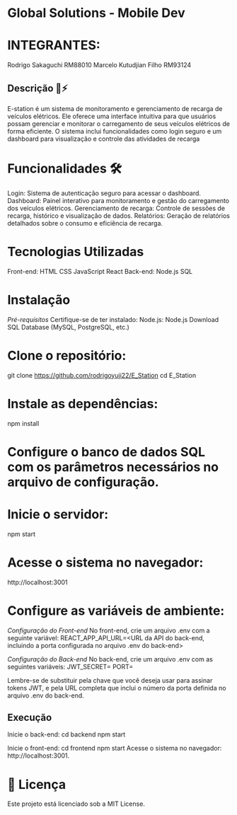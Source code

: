 # **Global Solutions - Mobile Dev**
# INTEGRANTES: 
Rodrigo Sakaguchi RM88010
Marcelo Kutudjian Filho RM93124


## Descrição 🚗⚡
E-station é um sistema de monitoramento e gerenciamento de recarga de veículos elétricos. Ele oferece uma interface intuitiva para que usuários possam gerenciar e monitorar o carregamento de seus veículos elétricos de forma eficiente. O sistema inclui funcionalidades como login seguro e um dashboard para visualização e controle das atividades de recarga

#  Funcionalidades 🛠️
Login: Sistema de autenticação seguro para acessar o dashboard.
Dashboard: Painel interativo para monitoramento e gestão do carregamento dos veículos elétricos.
Gerenciamento de recarga: Controle de sessões de recarga, histórico e visualização de dados.
Relatórios: Geração de relatórios detalhados sobre o consumo e eficiência de recarga.

# Tecnologias Utilizadas
Front-end:
HTML
CSS
JavaScript
React
Back-end:
Node.js
SQL

# Instalação
*Pré-requisitos*
Certifique-se de ter instalado:
Node.js: Node.js Download
SQL Database (MySQL, PostgreSQL, etc.)

# Clone o repositório:
git clone https://github.com/rodrigoyuji22/E_Station
cd E_Station
# Instale as dependências:
npm install
# Configure o banco de dados SQL com os parâmetros necessários no arquivo de configuração.
# Inicie o servidor:
npm start
# Acesse o sistema no navegador:
http://localhost:3001

# Configure as variáveis de ambiente:
*Configuração do Front-end*
No front-end, crie um arquivo .env com a seguinte variável:
REACT_APP_API_URL=<URL da API do back-end, incluindo a porta configurada no arquivo .env do back-end>

*Configuração do Back-end*
No back-end, crie um arquivo .env com as seguintes variáveis:
JWT_SECRET=<chave secreta para JWT>
PORT=<porta desejada para o servidor back-end>

Lembre-se de substituir <chave secreta para JWT> pela chave que você deseja usar para assinar tokens JWT, e <URL da API do back-end> pela URL completa que inclui o número da porta definida no arquivo .env do back-end.

## Execução

Inicie o back-end:
cd backend
npm start

Inicie o front-end:
cd frontend
npm start
Acesse o sistema no navegador: http://localhost:3001.


# 📄 Licença
Este projeto está licenciado sob a MIT License.

